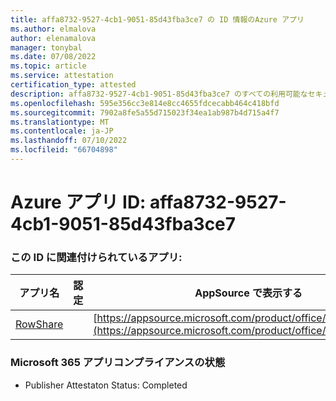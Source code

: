 ```yaml
---
title: affa8732-9527-4cb1-9051-85d43fba3ce7 の ID 情報のAzure アプリ
ms.author: elmalova
author: elenamalova
manager: tonybal
ms.date: 07/08/2022
ms.topic: article
ms.service: attestation
certification_type: attested
description: affa8732-9527-4cb1-9051-85d43fba3ce7 のすべての利用可能なセキュリティとコンプライアンス情報。
ms.openlocfilehash: 595e356cc3e814e8cc4655fdcecabb464c418bfd
ms.sourcegitcommit: 7902a8fe5a55d715023f34ea1ab987b4d715a4f7
ms.translationtype: MT
ms.contentlocale: ja-JP
ms.lasthandoff: 07/10/2022
ms.locfileid: "66704898"
---
```

# <a name="azure-app-id-affa8732-9527-4cb1-9051-85d43fba3ce7"></a>Azure アプリ ID: affa8732-9527-4cb1-9051-85d43fba3ce7


### <a name="apps-associated-with-this-id"></a>この ID に関連付けられているアプリ:
| **アプリ名** | **認定** | **AppSource で表示する** |
|--------------|---------------|-----------------------|
| [RowShare](../forward/WA200002567.md) |  | [https://appsource.microsoft.com/product/office/WA200002567](https://appsource.microsoft.com/product/office/WA200002567) |

### <a name="microsoft-365-app-compliance-status"></a>Microsoft 365 アプリコンプライアンスの状態
- Publisher Attestaton Status: Completed
